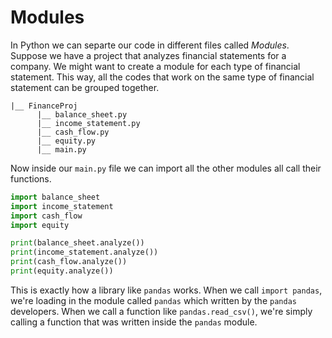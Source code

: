 # Modules

In Python we can separte our code in different files called _Modules_. Suppose we have a project that analyzes financial statements for a company. We might want to create a module for each type of financial statement. This way, all the codes that work on the same type of financial statement can be grouped together.

```
|__ FinanceProj
      |__ balance_sheet.py
      |__ income_statement.py
      |__ cash_flow.py
      |__ equity.py
      |__ main.py
```

Now inside our `main.py` file we can import all the other modules all call their functions.

```python
import balance_sheet
import income_statement
import cash_flow
import equity

print(balance_sheet.analyze())
print(income_statement.analyze())
print(cash_flow.analyze())
print(equity.analyze())
```

This is exactly how a library like `pandas` works. When we call `import pandas`, we're loading in the module called `pandas` which written by the `pandas` developers. When we call a function like `pandas.read_csv()`, we're simply calling a function that was written inside the `pandas` module.